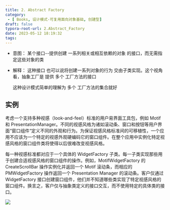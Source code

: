 ```yaml
---
title: 2. Abstract Factory
category:
 - [ Books, 设计模式-可复用面向对象基础, 创建型]
draft: false
typora-root-url: 2.Abstract_Factory
date: 2023-05-12 18:19:32
tags:
---
```


* 意图： 某个接口--提供创建 一系列相关或相互依赖的对象 的接口，而无需指定这些对象的类
* 解释： 这种接口 也可以说将创建一系列对象的行为 交由子类实现。这个视角看，抽象工厂是 提供 多个 工厂方法的接口

  这种设计模式简单的理解为 多个 工厂方法的集合就好
  
## 实例
考虑一个支持多种视感（look-and-feel）标准的用户易界面工具包，例如 Motif 和 PresentationManager。不同的视感风格为诸如滚动条、窗口和按钮等用户界面“窗口组件“定义不同的外观和行为。为保证视感风格标准间的可移植性，一个应用不应该为一个特定的视感外观硬编码它的窗口组件。在整个应用中实例化特定视感风格的窗口组件类将使得以后很难改变视感风格。

每一种视感标准都对应于一个具体的 WidgetFactory 子类。每一子类实现那些用于创建合适视感风格的窗口组件的操作。例如，MotifWidgetFactory 的 CreateScrollBar 操作实例化并返回一个 Motif 滚动条，而相应的 PMWidgetFactory 操作返回一个 Presentation Manager 的滚动条。客户仅通过 WidgetFactory 接口创建窗口组件，他们并不知道哪些类实现了特定视感风格的窗口组件。换言之，客户仅与抽象类定义的接口交互，而不使用特定的具体类的接口。

![](1-2_AF.CD.png)
